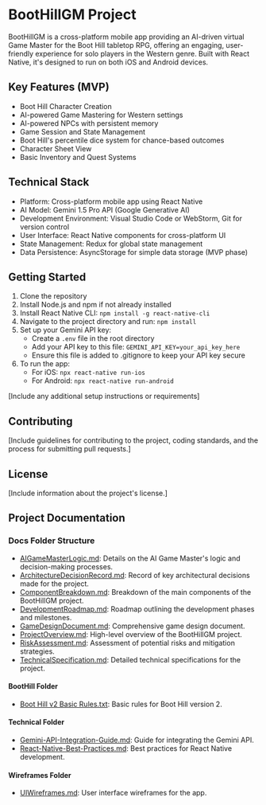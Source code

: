 # BootHillGM Project

BootHillGM is a cross-platform mobile app providing an AI-driven virtual Game Master for the Boot Hill tabletop RPG, offering an engaging, user-friendly experience for solo players in the Western genre. Built with React Native, it's designed to run on both iOS and Android devices.

## Key Features (MVP)

- Boot Hill Character Creation
- AI-powered Game Mastering for Western settings
- AI-powered NPCs with persistent memory
- Game Session and State Management
- Boot Hill's percentile dice system for chance-based outcomes
- Character Sheet View
- Basic Inventory and Quest Systems

## Technical Stack

- Platform: Cross-platform mobile app using React Native
- AI Model: Gemini 1.5 Pro API (Google Generative AI)
- Development Environment: Visual Studio Code or WebStorm, Git for version control
- User Interface: React Native components for cross-platform UI
- State Management: Redux for global state management
- Data Persistence: AsyncStorage for simple data storage (MVP phase)

## Getting Started

1. Clone the repository
2. Install Node.js and npm if not already installed
3. Install React Native CLI: `npm install -g react-native-cli`
4. Navigate to the project directory and run: `npm install`
5. Set up your Gemini API key:
   - Create a `.env` file in the root directory
   - Add your API key to this file: `GEMINI_API_KEY=your_api_key_here`
   - Ensure this file is added to .gitignore to keep your API key secure
6. To run the app:
   - For iOS: `npx react-native run-ios`
   - For Android: `npx react-native run-android`

[Include any additional setup instructions or requirements]

## Contributing

[Include guidelines for contributing to the project, coding standards, and the process for submitting pull requests.]

## License

[Include information about the project's license.]

## Project Documentation

### Docs Folder Structure

- [AIGameMasterLogic.md](Docs/AIGameMasterLogic.md): Details on the AI Game Master's logic and decision-making processes.
- [ArchitectureDecisionRecord.md](Docs/ArchitectureDecisionRecord.md): Record of key architectural decisions made for the project.
- [ComponentBreakdown.md](Docs/ComponentBreakdown.md): Breakdown of the main components of the BootHillGM project.
- [DevelopmentRoadmap.md](Docs/DevelopmentRoadmap.md): Roadmap outlining the development phases and milestones.
- [GameDesignDocument.md](Docs/GameDesignDocument.md): Comprehensive game design document.
- [ProjectOverview.md](Docs/ProjectOverview.md): High-level overview of the BootHillGM project.
- [RiskAssessment.md](Docs/RiskAssessment.md): Assessment of potential risks and mitigation strategies.
- [TechnicalSpecification.md](Docs/TechnicalSpecification.md): Detailed technical specifications for the project.

#### BootHill Folder
- [Boot Hill v2 Basic Rules.txt](Docs/BootHill/Boot%20Hill%20v2%20Basic%20Rules.txt): Basic rules for Boot Hill version 2.

#### Technical Folder
- [Gemini-API-Integration-Guide.md](Docs/Technical/Gemini-API-Integration-Guide.md): Guide for integrating the Gemini API.
- [React-Native-Best-Practices.md](Docs/Technical/React-Native-Best-Practices.md): Best practices for React Native development.

#### Wireframes Folder
- [UIWireframes.md](Docs/Wireframes/UIWireframes.md): User interface wireframes for the app.